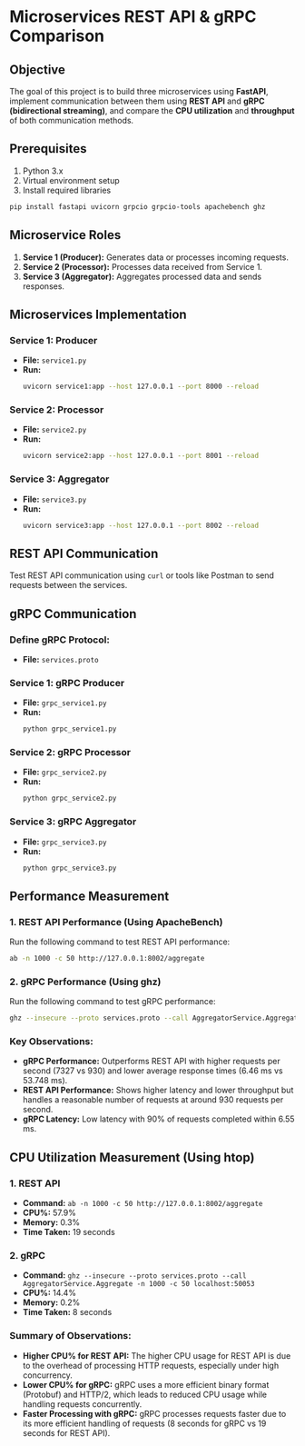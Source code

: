
# Microservices REST API & gRPC Comparison

## Objective
The goal of this project is to build three microservices using **FastAPI**, implement communication between them using **REST API** and **gRPC (bidirectional streaming)**, and compare the **CPU utilization** and **throughput** of both communication methods.

## Prerequisites
1. Python 3.x
2. Virtual environment setup
3. Install required libraries

```bash
pip install fastapi uvicorn grpcio grpcio-tools apachebench ghz
```

## Microservice Roles
1. **Service 1 (Producer):** Generates data or processes incoming requests.
2. **Service 2 (Processor):** Processes data received from Service 1.
3. **Service 3 (Aggregator):** Aggregates processed data and sends responses.

## Microservices Implementation

### Service 1: Producer
- **File:** `service1.py`
- **Run:**
  ```bash
  uvicorn service1:app --host 127.0.0.1 --port 8000 --reload
  ```

### Service 2: Processor
- **File:** `service2.py`
- **Run:**
  ```bash
  uvicorn service2:app --host 127.0.0.1 --port 8001 --reload
  ```

### Service 3: Aggregator
- **File:** `service3.py`
- **Run:**
  ```bash
  uvicorn service3:app --host 127.0.0.1 --port 8002 --reload
  ```

## REST API Communication
Test REST API communication using `curl` or tools like Postman to send requests between the services.

## gRPC Communication
### Define gRPC Protocol:
- **File:** `services.proto`

### Service 1: gRPC Producer
- **File:** `grpc_service1.py`
- **Run:**
  ```bash
  python grpc_service1.py
  ```

### Service 2: gRPC Processor
- **File:** `grpc_service2.py`
- **Run:**
  ```bash
  python grpc_service2.py
  ```

### Service 3: gRPC Aggregator
- **File:** `grpc_service3.py`
- **Run:**
  ```bash
  python grpc_service3.py
  ```

## Performance Measurement

### 1. REST API Performance (Using ApacheBench)
Run the following command to test REST API performance:
```bash
ab -n 1000 -c 50 http://127.0.0.1:8002/aggregate
```

### 2. gRPC Performance (Using ghz)
Run the following command to test gRPC performance:
```bash
ghz --insecure --proto services.proto --call AggregatorService.Aggregate -n 1000 -c 50 localhost:50053
```

### Key Observations:
- **gRPC Performance:** Outperforms REST API with higher requests per second (7327 vs 930) and lower average response times (6.46 ms vs 53.748 ms).
- **REST API Performance:** Shows higher latency and lower throughput but handles a reasonable number of requests at around 930 requests per second.
- **gRPC Latency:** Low latency with 90% of requests completed within 6.55 ms.

## CPU Utilization Measurement (Using htop)

### 1. REST API
- **Command:** `ab -n 1000 -c 50 http://127.0.0.1:8002/aggregate`
- **CPU%:** 57.9%
- **Memory:** 0.3%
- **Time Taken:** 19 seconds

### 2. gRPC
- **Command:** `ghz --insecure --proto services.proto --call AggregatorService.Aggregate -n 1000 -c 50 localhost:50053`
- **CPU%:** 14.4%
- **Memory:** 0.2%
- **Time Taken:** 8 seconds

### Summary of Observations:
- **Higher CPU% for REST API:** The higher CPU usage for REST API is due to the overhead of processing HTTP requests, especially under high concurrency.
- **Lower CPU% for gRPC:** gRPC uses a more efficient binary format (Protobuf) and HTTP/2, which leads to reduced CPU usage while handling requests concurrently.
- **Faster Processing with gRPC:** gRPC processes requests faster due to its more efficient handling of requests (8 seconds for gRPC vs 19 seconds for REST API).

